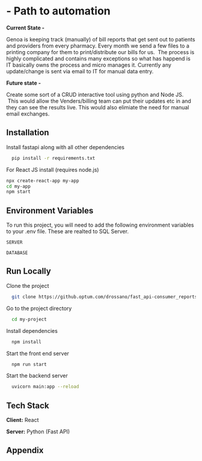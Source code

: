 # - Path to automation

**Current State -** 

Genoa is keeping track (manually) of bill reports that get sent out to patients and providers from every pharmacy. Every month we send a few files to a printing company for them to print/distribute our bills for us.  The process is highly complicated and contains many exceptions so what has happend is IT basically owns the process and micro manages it. Currently any update/change is sent via email to IT for manual data entry. 

**Future state -**

Create some sort of a CRUD interactive tool using python and Node JS.  This would allow the Venders/billing team can put their updates etc in and they can see the results live. This would also elimiate the need for manual email exchanges. 


## Installation

Install fastapi along with all other dependencies

```bash
  pip install -r requirements.txt
```

For React JS install (requires node.js)  
```bash
npx create-react-app my-app
cd my-app
npm start
```

## Environment Variables

To run this project, you will need to add the following environment variables to your .env file. These are realted to SQL Server. 

`SERVER`

`DATABASE`


## Run Locally

Clone the project

```bash
  git clone https://github.optum.com/drossano/fast_api-consumer_reports
```

Go to the project directory

```bash
  cd my-project
```

Install dependencies

```bash
  npm install
```

Start the front end server 

```bash
  npm run start
```

Start the backend server 

```bash
  uvicorn main:app --reload
```



## Tech Stack

**Client:** React

**Server:** Python (Fast API)


## Appendix
